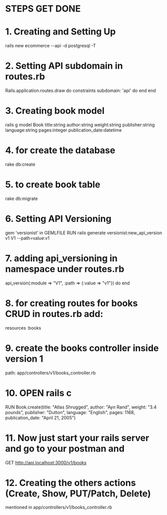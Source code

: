 # STEPS GET DONE

# 1. Creating and Setting Up
rails new ecommerce --api -d postgresql -T

# 2. Setting API subdomain in routes.rb
Rails.application.routes.draw do
  constraints subdomain: 'api' do
  end
end

# 3. Creating book model
rails g model Book title:string author:string weight:string publisher:string language:string pages:integer publication_date:datetime

# 4. for create the database
rake db:create

# 5. to create book table
rake db:migrate

# 6. Setting API Versioning
gem 'versionist' in GEMLFILE
RUN rails generate versionist:new_api_version v1 V1 --path=value:v1

# 7. adding api_versioning in namespace under routes.rb
api_version(:module => "V1", :path => {:value => "v1"}) do
end

# 8. for creating routes for books CRUD in routes.rb add:
resources :books

# 9. create the books controller inside version 1
path: app/controllers/v1/books_controller.rb

# 10. OPEN rails c
RUN Book.create(title: "Atlas Shrugged", author: "Ayn Rand", weight: "3.4 pounds", publisher: "Dutton", language: "English", pages: 1168, publication_date: "April 21, 2005")

# 11. Now just start your rails server and go to your postman and 
GET http://api.localhost:3000/v1/books

# 12. Creating the others actions (Create, Show, PUT/Patch, Delete)
mentioned in app/controllers/v1/books_controller.rb
